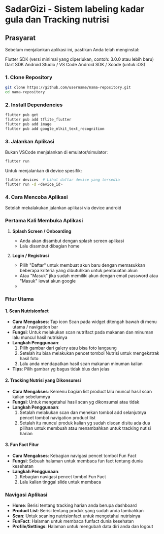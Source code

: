 # SadarGizi - Sistem labeling kadar gula dan Tracking nutrisi 

## Prasyarat
Sebelum menjalankan aplikasi ini, pastikan Anda telah menginstal:

Flutter SDK (versi minimal yang diperlukan, contoh: 3.0.0 atau lebih baru)
Dart SDK
Android Studio / VS Code
Android SDK / Xcode (untuk iOS)

### 1. Clone Repository

```bash
git clone https://github.com/username/nama-repository.git
cd nama-repository
```

### 2. Install Dependencies

```bash
flutter pub get
flutter pub add tflite_flutter
flutter pub add image
flutter pub add google_mlkit_text_recognition
```

### 3. Jalankan Aplikasi

Bukan VSCode menjalankan di emulator/simulator:

```bash
flutter run
```

Untuk menjalankan di device spesifik:

```bash
flutter devices  # Lihat daftar device yang tersedia
flutter run -d <device_id>
```
### 4. Cara Mencoba Aplikasi

Setelah mekalakukan jalankan aplikasi via device android

### Pertama Kali Membuka Aplikasi

1. **Splash Screen / Onboarding**
   - Anda akan disambut dengan splash screen aplikasi
   - Lalu disambut dibagian home

2. **Login / Registrasi**
   - Pilih "Daftar" untuk membuat akun baru dengan memasukkan beberapa kriteria yang dibutuhkan untuk pembuatan akun
   - Atau "Masuk" jika sudah memiliki akun dengan email password atau "Masuk" lewat akun google
   - 

### Fitur Utama

#### 1. Scan Nutrisionfact
- **Cara Mengakses**: Tap icon Scan pada widget ditengah bawah di menu utama / navigation bar
- **Fungsi**: Untuk melakukan scan nutrifact pada makanan dan minuman lalu muncul hasil nutrisinya 
- **Langkah Penggunaan**:
  1. Pilih gambar dari galery atau bisa foto langsung
  2. Setelah itu bisa melakukan pencet tombol Nutrisi untuk mengekstrak hasil foto
  3. Lalu anda mendapatkan hasil scan makanan minuman kalian
- **Tips**: Pilih gambar yg bagus tidak blus dan jelas

#### 2. Tracking Nutrisi yang Dikonsumsi
- **Cara Mengakses**: Kemenu bagian list product lalu muncul hasil scan kalian sebelumnya
- **Fungsi**: Untuk mengetahui hasil scan yg dikonsumsi atau tidak
- **Langkah Penggunaan**:
  1. Setalah melakukan scan dan menekan tombol add selanjutnya pencet tombol navigation product list
  2. Setalah itu muncul produk kalian yg sudah discan disitu ada dua pilihan untuk membuah atau menambahkan untuk tracking nutisi harian

#### 3. Fun Fact Fitur
- **Cara Mengakses**: Kebagian navigasi pencet tombol Fun Fact
- **Fungsi**: Sebuah halaman untuk membaca fun fact tentang dunia kesehatan
- **Langkah Penggunaan**:
  1. Kebagian navigasi pencet tombol Fun Fact
  2. Lalu kalian tinggal slide untuk membaca

### Navigasi Aplikasi

- **Home**: Berisi tentang tracking harian anda berupa dashboard
- **Product List**: Berisi tentang produk yang sudah anda tambahkan
- **Scan**: Untuk scaning nutrisionfact untuk mengetahui nutrisinya
- **FunFact**: Halaman untuk membaca funfact dunia kesehatan
- **Profile/Settings**: Halaman untuk mengubah data diri anda dan logout
















